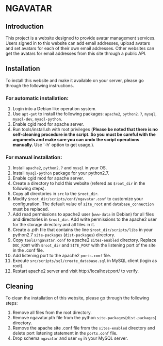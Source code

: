 # NGAVATAR

## Introduction
This project is a website designed to provide avatar management services. Users signed in to this website can add email addresses, upload avatars and set avatars for each of their own email addresses. Other websites can get the avatars for email addresses from this site through a public API.

## Installation
To install this website and make it available on your server, please go through the following instructions.  

### For automatic installation:
1. Login into a Debian like operation system.
2. Use `apt-get` to install the following packages: `apache2`, `python2.7`, `mysql`, `mysql-dev`, `mysql-python`.
3. Enable cgid mod for apache server.
4. Run tools/install.sh with root privileges (**Please be noted that there is no self-cleaning procedure in the script. So you must be careful with the arguments and make sure you can undo the script operations manually.** Use '-h' option to get usage.).

### For manual installation:
1. Install `apache2`, `python2.7` and `mysql` in your OS.
2. Install `mysql-python` package for your python2.7.
3. Enable cgid mod for apache server.
4. Create a directory to hold this website (refered as `$root_dir` in the following steps).
5. Copy all directories in `src` to the `$root_dir`.
6. Modify `$root_dir/scripts/conf/ngavatar.conf` to customize your configuration. The default value of `site_root` and `database_connection` must be replaced.
7. Add read permissions to apache2 user (`www-data` in Debian) for all files and directories in `$root_dir`. Add write permissions to the apache2 user for the storage directory and all files in it.
8. Create a .pth file that contains the line `$root_dir/scripts/libs` in your python2.7 `site-packages` (`dist-packages`) directory.
9. Copy `tools/ngavatar.conf` to apache2 `sites-enabled` directory. Replace `DOC_ROOT` with `$root_dir` and `SITE_PORT` with the listening port of the site in the .conf file.
10. Add listening port to the apache2 `ports.conf` file.
11. Execute `src/scripts/sql/create_database.sql` in MySQL client (login as root).
12. Restart apache2 server and visit http://localhost:port/ to verify.

## Cleaning
To clean the installation of this website, please go through the following steps:

1. Remove all files from the root directory.
2. Remove ngavatar.pth file from the python `site-packages`(`dist-packages`) directory.
3. Remove the apache site .conf file from the `sites-enabled` directory and delete port listening statement in the `ports.conf` file.
4. Drop schema `ngavatar` and user `ng` in your MySQL server.
